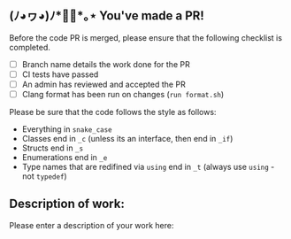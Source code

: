 ## (ﾉ◕ヮ◕)ﾉ*✲ﾟ*｡⋆ You've made a PR!

Before the code PR is merged, please ensure that the following checklist is completed. 

- [ ] Branch name details the work done for the PR
- [ ] CI tests have passed
- [ ] An admin has reviewed and accepted the PR
- [ ] Clang format has been run on changes (`run format.sh`)

Please be sure that the code follows the style as follows:

- Everything in `snake_case`
- Classes end in `_c` (unless its an interface, then end in `_if`)
- Structs end in `_s`
- Enumerations end in `_e`
- Type names that are redifined via `using` end in `_t` (always use `using` - not `typedef`)


## Description of work:

Please enter a description of your work here:
```

```
